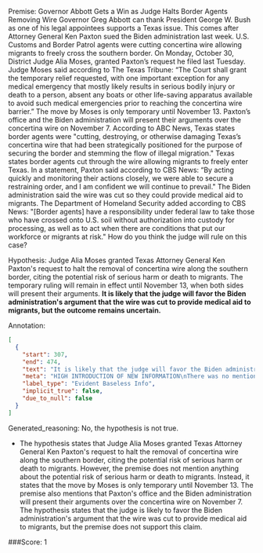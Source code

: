 
Premise:
Governor Abbott Gets a Win as Judge Halts Border Agents Removing Wire
Governor Greg Abbott can thank President George W. Bush as one of his legal appointees supports a Texas issue. This comes after Attorney General Ken Paxton sued the Biden administration last week. U.S. Customs and Border Patrol agents were cutting concertina wire allowing migrants to freely cross the southern border.
On Monday, October 30, District Judge Alia Moses, granted Paxton’s request he filed last Tuesday.
Judge Moses said according to The Texas Tribune:
“The Court shall grant the temporary relief requested, with one important exception for any medical emergency that mostly likely results in serious bodily injury or death to a person, absent any boats or other life-saving apparatus available to avoid such medical emergencies prior to reaching the concertina wire barrier.”
The move by Moses is only temporary until November 13. Paxton’s office and the Biden administration will present their arguments over the concertina wire on November 7.
According to ABC News, Texas states border agents were "cutting, destroying, or otherwise damaging Texas’s concertina wire that had been strategically positioned for the purpose of securing the border and stemming the flow of illegal migration."
Texas states border agents cut through the wire allowing migrants to freely enter Texas.
In a statement, Paxton said according to CBS News:
“By acting quickly and monitoring their actions closely, we were able to secure a restraining order, and I am confident we will continue to prevail."
The Biden administration said the wire was cut so they could provide medical aid to migrants.
The Department of Homeland Security added according to CBS News:
"[Border agents] have a responsibility under federal law to take those who have crossed onto U.S. soil without authorization into custody for processing, as well as to act when there are conditions that put our workforce or migrants at risk."
How do you think the judge will rule on this case?

Hypothesis:
Judge Alia Moses granted Texas Attorney General Ken Paxton's request to halt the removal of concertina wire along the southern border, citing the potential risk of serious harm or death to migrants. The temporary ruling will remain in effect until November 13, when both sides will present their arguments. **It is likely that the judge will favor the Biden administration's argument that the wire was cut to provide medical aid to migrants, but the outcome remains uncertain.**

Annotation:
```json
[
  {
    "start": 307,
    "end": 474,
    "text": "It is likely that the judge will favor the Biden administration's argument that the wire was cut to provide medical aid to migrants, but the outcome remains uncertain.",
    "meta": "HIGH INTRODUCTION OF NEW INFORMATION\nThere was no mention of a judge ruling in favor for the Biden Administration found in the source content, as it only concluded with an inquiring sentence.",
    "label_type": "Evident Baseless Info",
    "implicit_true": false,
    "due_to_null": false
  }
]
```

Generated_reasoning:
No, the hypothesis is not true. 
- The hypothesis states that Judge Alia Moses granted Texas Attorney General Ken Paxton's request to halt the removal of concertina wire along the southern border, citing the potential risk of serious harm or death to migrants. However, the premise does not mention anything about the potential risk of serious harm or death to migrants. Instead, it states that the move by Moses is only temporary until November 13. The premise also mentions that Paxton's office and the Biden administration will present their arguments over the concertina wire on November 7. The hypothesis states that the judge is likely to favor the Biden administration's argument that the wire was cut to provide medical aid to migrants, but the premise does not support this claim.

###Score:
1
